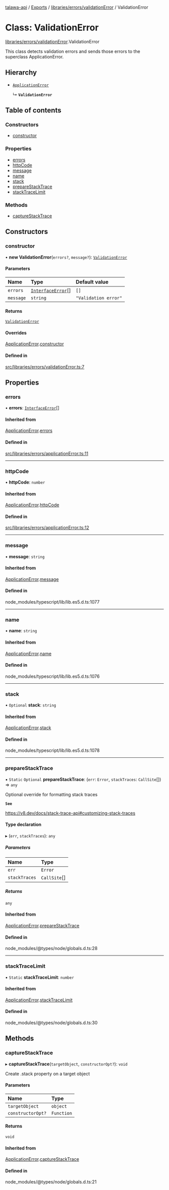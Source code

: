 [talawa-api](../README.md) / [Exports](../modules.md) / [libraries/errors/validationError](../modules/libraries_errors_validationError.md) / ValidationError

# Class: ValidationError

[libraries/errors/validationError](../modules/libraries_errors_validationError.md).ValidationError

This class detects validation errors and sends those errors to the superclass ApplicationError.

## Hierarchy

- [`ApplicationError`](libraries_errors_applicationError.ApplicationError.md)

  ↳ **`ValidationError`**

## Table of contents

### Constructors

- [constructor](libraries_errors_validationError.ValidationError.md#constructor)

### Properties

- [errors](libraries_errors_validationError.ValidationError.md#errors)
- [httpCode](libraries_errors_validationError.ValidationError.md#httpcode)
- [message](libraries_errors_validationError.ValidationError.md#message)
- [name](libraries_errors_validationError.ValidationError.md#name)
- [stack](libraries_errors_validationError.ValidationError.md#stack)
- [prepareStackTrace](libraries_errors_validationError.ValidationError.md#preparestacktrace)
- [stackTraceLimit](libraries_errors_validationError.ValidationError.md#stacktracelimit)

### Methods

- [captureStackTrace](libraries_errors_validationError.ValidationError.md#capturestacktrace)

## Constructors

### constructor

• **new ValidationError**(`errors?`, `message?`): [`ValidationError`](libraries_errors_validationError.ValidationError.md)

#### Parameters

| Name | Type | Default value |
| :------ | :------ | :------ |
| `errors` | [`InterfaceError`](../interfaces/libraries_errors_applicationError.InterfaceError.md)[] | `[]` |
| `message` | `string` | `"Validation error"` |

#### Returns

[`ValidationError`](libraries_errors_validationError.ValidationError.md)

#### Overrides

[ApplicationError](libraries_errors_applicationError.ApplicationError.md).[constructor](libraries_errors_applicationError.ApplicationError.md#constructor)

#### Defined in

[src/libraries/errors/validationError.ts:7](https://github.com/PalisadoesFoundation/talawa-api/blob/e919df4/src/libraries/errors/validationError.ts#L7)

## Properties

### errors

• **errors**: [`InterfaceError`](../interfaces/libraries_errors_applicationError.InterfaceError.md)[]

#### Inherited from

[ApplicationError](libraries_errors_applicationError.ApplicationError.md).[errors](libraries_errors_applicationError.ApplicationError.md#errors)

#### Defined in

[src/libraries/errors/applicationError.ts:11](https://github.com/PalisadoesFoundation/talawa-api/blob/e919df4/src/libraries/errors/applicationError.ts#L11)

___

### httpCode

• **httpCode**: `number`

#### Inherited from

[ApplicationError](libraries_errors_applicationError.ApplicationError.md).[httpCode](libraries_errors_applicationError.ApplicationError.md#httpcode)

#### Defined in

[src/libraries/errors/applicationError.ts:12](https://github.com/PalisadoesFoundation/talawa-api/blob/e919df4/src/libraries/errors/applicationError.ts#L12)

___

### message

• **message**: `string`

#### Inherited from

[ApplicationError](libraries_errors_applicationError.ApplicationError.md).[message](libraries_errors_applicationError.ApplicationError.md#message)

#### Defined in

node_modules/typescript/lib/lib.es5.d.ts:1077

___

### name

• **name**: `string`

#### Inherited from

[ApplicationError](libraries_errors_applicationError.ApplicationError.md).[name](libraries_errors_applicationError.ApplicationError.md#name)

#### Defined in

node_modules/typescript/lib/lib.es5.d.ts:1076

___

### stack

• `Optional` **stack**: `string`

#### Inherited from

[ApplicationError](libraries_errors_applicationError.ApplicationError.md).[stack](libraries_errors_applicationError.ApplicationError.md#stack)

#### Defined in

node_modules/typescript/lib/lib.es5.d.ts:1078

___

### prepareStackTrace

▪ `Static` `Optional` **prepareStackTrace**: (`err`: `Error`, `stackTraces`: `CallSite`[]) =\> `any`

Optional override for formatting stack traces

**`See`**

https://v8.dev/docs/stack-trace-api#customizing-stack-traces

#### Type declaration

▸ (`err`, `stackTraces`): `any`

##### Parameters

| Name | Type |
| :------ | :------ |
| `err` | `Error` |
| `stackTraces` | `CallSite`[] |

##### Returns

`any`

#### Inherited from

[ApplicationError](libraries_errors_applicationError.ApplicationError.md).[prepareStackTrace](libraries_errors_applicationError.ApplicationError.md#preparestacktrace)

#### Defined in

node_modules/@types/node/globals.d.ts:28

___

### stackTraceLimit

▪ `Static` **stackTraceLimit**: `number`

#### Inherited from

[ApplicationError](libraries_errors_applicationError.ApplicationError.md).[stackTraceLimit](libraries_errors_applicationError.ApplicationError.md#stacktracelimit)

#### Defined in

node_modules/@types/node/globals.d.ts:30

## Methods

### captureStackTrace

▸ **captureStackTrace**(`targetObject`, `constructorOpt?`): `void`

Create .stack property on a target object

#### Parameters

| Name | Type |
| :------ | :------ |
| `targetObject` | `object` |
| `constructorOpt?` | `Function` |

#### Returns

`void`

#### Inherited from

[ApplicationError](libraries_errors_applicationError.ApplicationError.md).[captureStackTrace](libraries_errors_applicationError.ApplicationError.md#capturestacktrace)

#### Defined in

node_modules/@types/node/globals.d.ts:21
